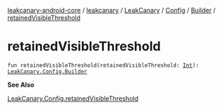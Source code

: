[leakcanary-android-core](../../../../index.md) / [leakcanary](../../../index.md) / [LeakCanary](../../index.md) / [Config](../index.md) / [Builder](index.md) / [retainedVisibleThreshold](./retained-visible-threshold.md)

# retainedVisibleThreshold

`fun retainedVisibleThreshold(retainedVisibleThreshold: `[`Int`](https://kotlinlang.org/api/latest/jvm/stdlib/kotlin/-int/index.html)`): `[`LeakCanary.Config.Builder`](index.md)

**See Also**

[LeakCanary.Config.retainedVisibleThreshold](../retained-visible-threshold.md)

